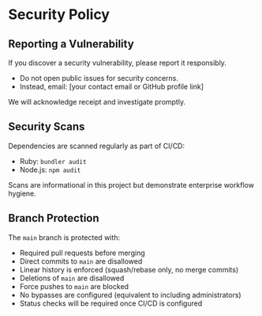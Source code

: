 # Security Policy

## Reporting a Vulnerability
If you discover a security vulnerability, please report it responsibly.

- Do not open public issues for security concerns.
- Instead, email: [your contact email or GitHub profile link]

We will acknowledge receipt and investigate promptly.

## Security Scans
Dependencies are scanned regularly as part of CI/CD:
- Ruby: `bundler audit`
- Node.js: `npm audit`

Scans are informational in this project but demonstrate enterprise workflow hygiene.

## Branch Protection
The `main` branch is protected with:
- Required pull requests before merging
- Direct commits to `main` are disallowed
- Linear history is enforced (squash/rebase only, no merge commits)
- Deletions of `main` are disallowed
- Force pushes to `main` are blocked
- No bypasses are configured (equivalent to including administrators)
- Status checks will be required once CI/CD is configured
